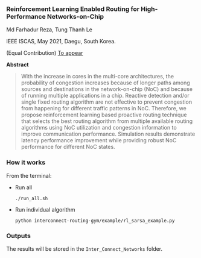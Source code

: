 ### Reinforcement Learning Enabled Routing for High-Performance Networks-on-Chip

Md Farhadur Reza, Tung Thanh Le <br>

IEEE ISCAS, May 2021, Daegu, South Korea. <br>

(Equal Contribution) [To appear][paper-url] <br>


**Abstract**

> With the increase in cores in the multi-core architectures, the probability of congestion increases because of longer paths among sources and destinations in the network-on-chip (NoC) and because of running multiple applications in a chip. Reactive detection and/or single fixed routing algorithm are not effective to prevent congestion from happening for different traffic patterns in NoC. Therefore, we propose reinforcement learning based proactive routing technique that selects the best routing algorithm from multiple available routing algorithms using NoC utilization and congestion information to improve communication performance. Simulation results demonstrate latency performance improvement while providing robust NoC performance for different NoC states.


### How it works
From the terminal:
* Run all
	```"bash"
	./run_all.sh
	```

* Run individual algorithm
	```"Python"
	python interconnect-routing-gym/example/rl_sarsa_example.py
	```

### Outputs
The results will be stored in the `Inter_Connect_Networks` folder.






<!-- ## Appendix

[CompArch - gem5/garnet tutorial](http://tusharkrishna.ece.gatech.edu/teaching/garnet_gt/)

[Running garnet](http://pwp.gatech.edu/ece-tushar/wp-content/uploads/sites/175/2019/01/Lab1.pdf)

<img src="https://github.com/huckiyang/inconnect-routing-gym/blob/master/ok_1.png" width="400">

### Environment Setup

```"shell"
$sudo apt-get install g++
$sudo apt-get install python
$sudo apt-get install python-dev
$sudo apt-get install swig
$sudo apt-get install zlib
$sudo apt-get install m4

```

### Downloading gem5

Official gem5 from [google git](https://gem5.googlesource.com/)

```
hg clone /nethome/tkrishna3/teaching/simulators/gem5/repo/gem5
```

- ``hg status`` shows what files have been modified in your repository

- ``hg diff`` shows a diff of the modified files.

### How to use it
Import the module in the src directry
* It provides integration with Garnet2.0 in gem5 with the custom-defined RL-alagirithm 
```"python"
from icn_gym import icn_routing_gym as ir-gym
```
### Example
We provide examples of baseline (xy routing)
```
example/Baseline_xyRouting_example.py
```
We provides the example of three RL-alagorithms we present in the paper
```
example/rl_QLearning_example.py
example/rl_sarsa_example.py
example/rl_expected_sarsa_example.py
```
### Example of NoC statistics from Garnet2.0 in gem5
```
network_stats.txt
```
 -->
<!-- MARK DOWN -->
[paper-url]: https://


